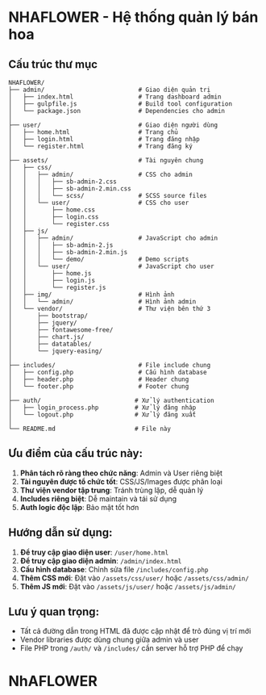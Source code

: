 # NHAFLOWER - Hệ thống quản lý bán hoa

## Cấu trúc thư mục

```
NHAFLOWER/
├── admin/                          # Giao diện quản trị
│   ├── index.html                  # Trang dashboard admin
│   ├── gulpfile.js                 # Build tool configuration
│   └── package.json                # Dependencies cho admin
│
├── user/                           # Giao diện người dùng
│   ├── home.html                   # Trang chủ
│   ├── login.html                  # Trang đăng nhập
│   └── register.html               # Trang đăng ký
│
├── assets/                         # Tài nguyên chung
│   ├── css/
│   │   ├── admin/                  # CSS cho admin
│   │   │   ├── sb-admin-2.css
│   │   │   ├── sb-admin-2.min.css
│   │   │   └── scss/               # SCSS source files
│   │   └── user/                   # CSS cho user
│   │       ├── home.css
│   │       ├── login.css
│   │       └── register.css
│   ├── js/
│   │   ├── admin/                  # JavaScript cho admin
│   │   │   ├── sb-admin-2.js
│   │   │   ├── sb-admin-2.min.js
│   │   │   └── demo/               # Demo scripts
│   │   └── user/                   # JavaScript cho user
│   │       ├── home.js
│   │       ├── login.js
│   │       └── register.js
│   ├── img/                        # Hình ảnh
│   │   └── admin/                  # Hình ảnh admin
│   └── vendor/                     # Thư viện bên thứ 3
│       ├── bootstrap/
│       ├── jquery/
│       ├── fontawesome-free/
│       ├── chart.js/
│       ├── datatables/
│       └── jquery-easing/
│
├── includes/                       # File include chung
│   ├── config.php                  # Cấu hình database
│   ├── header.php                  # Header chung
│   └── footer.php                  # Footer chung
│
├── auth/                          # Xử lý authentication
│   ├── login_process.php          # Xử lý đăng nhập
│   └── logout.php                 # Xử lý đăng xuất
│
└── README.md                      # File này
```

## Ưu điểm của cấu trúc này:

1. **Phân tách rõ ràng theo chức năng**: Admin và User riêng biệt
2. **Tài nguyên được tổ chức tốt**: CSS/JS/Images được phân loại
3. **Thư viện vendor tập trung**: Tránh trùng lặp, dễ quản lý
4. **Includes riêng biệt**: Dễ maintain và tái sử dụng
5. **Auth logic độc lập**: Bảo mật tốt hơn

## Hướng dẫn sử dụng:

1. **Để truy cập giao diện user**: `/user/home.html`
2. **Để truy cập giao diện admin**: `/admin/index.html`
3. **Cấu hình database**: Chỉnh sửa file `/includes/config.php`
4. **Thêm CSS mới**: Đặt vào `/assets/css/user/` hoặc `/assets/css/admin/`
5. **Thêm JS mới**: Đặt vào `/assets/js/user/` hoặc `/assets/js/admin/`

## Lưu ý quan trọng:

- Tất cả đường dẫn trong HTML đã được cập nhật để trỏ đúng vị trí mới
- Vendor libraries được dùng chung giữa admin và user
- File PHP trong `/auth/` và `/includes/` cần server hỗ trợ PHP để chạy
# NhAFLOWER
